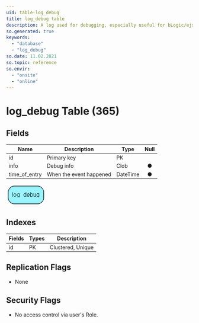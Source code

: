 ```yaml
---
uid: table-log_debug
title: log_debug table
description: A log used for debugging, especially useful for bLogic/ejscript
so.generated: true
keywords:
  - "database"
  - "log_debug"
so.date: 11.02.2021
so.topic: reference
so.envir:
  - "onsite"
  - "online"
---
```


# log\_debug Table (365)

## Fields

| Name | Description | Type | Null |
|------|-------------|------|:----:|
|id|Primary key|PK| |
|info|Debug info|Clob|&#x25CF;|
|time\_of\_entry|When the event happened|DateTime|&#x25CF;|


![log_debug table relationship diagram](./media/log_debug.png)

## Indexes

| Fields | Types | Description |
|--------|-------|-------------|
|id |PK |Clustered, Unique |

## Replication Flags

* None

## Security Flags

* No access control via user's Role.

